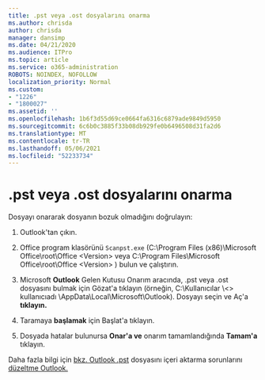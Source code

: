 ```yaml
---
title: .pst veya .ost dosyalarını onarma
ms.author: chrisda
author: chrisda
manager: dansimp
ms.date: 04/21/2020
ms.audience: ITPro
ms.topic: article
ms.service: o365-administration
ROBOTS: NOINDEX, NOFOLLOW
localization_priority: Normal
ms.custom:
- "1226"
- "1800027"
ms.assetid: ''
ms.openlocfilehash: 1b6f3d55d69ce0664fa6316c6879ade9849d5950
ms.sourcegitcommit: 6c6b0c3885f33b08db929fe0b6496508d31fa2d6
ms.translationtype: MT
ms.contentlocale: tr-TR
ms.lasthandoff: 05/06/2021
ms.locfileid: "52233734"
---
```

# <a name="repair-pst-or-ost-files"></a>.pst veya .ost dosyalarını onarma

Dosyayı onararak dosyanın bozuk olmadığını doğrulayın:

1. Outlook'tan çıkın.

2. Office program klasörünü `Scanpst.exe` (C:\Program Files (x86)\Microsoft Office\root\Office \<Version\> veya C:\Program Files\Microsoft Office\root\Office \<Version\> ) bulun ve çalıştırın.

3. Microsoft **Outlook** Gelen Kutusu Onarım aracında, .pst veya .ost dosyasını bulmak için Gözat'a tıklayın (örneğin, C:\Kullanıcılar  \\<\> kullanıcıadı \AppData\Local\Microsoft\Outlook). Dosyayı seçin ve Aç'a **tıklayın.**

4. Taramaya **başlamak** için Başlat'a tıklayın.

5. Dosyada hatalar bulunursa **Onar'a ve** onarım tamamlandığında **Tamam'a** tıklayın.

Daha fazla bilgi için [bkz. Outlook .pst](https://support.office.com/article/25663bc3-11ec-4412-86c4-60458afc5253) dosyasını içeri aktarma sorunlarını [düzeltme Outlook.](https://support.office.com/article/2d2e50dc-5c36-4ab2-ab50-f1be733b3d6e)
